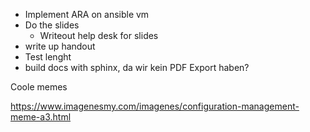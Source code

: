 - Implement ARA on ansible vm
- Do the slides
  - Writeout help desk for slides
- write up handout
- Test lenght
- build docs with sphinx, da wir kein PDF Export haben?

Coole memes

https://www.imagenesmy.com/imagenes/configuration-management-meme-a3.html
